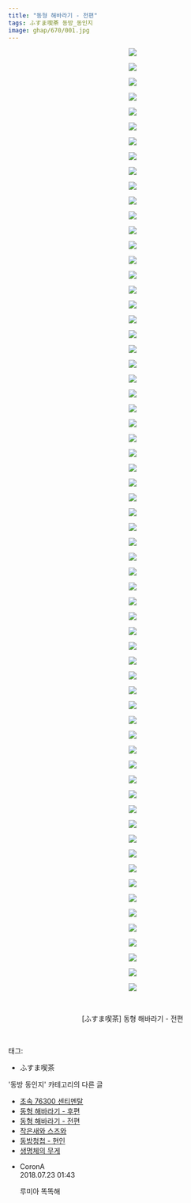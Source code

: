 ```yaml
---
title: "동형 해바라기 - 전편"
tags: ふすま喫茶 동방_동인지
image: ghap/670/001.jpg
---
```

<div class="article">
<p style="text-align: center; clear: none; float: none;"><img src="{{ site.nasurl }}/ghap/670/001.jpg"/></p>
<p style="text-align: center; clear: none; float: none;"><img src="{{ site.nasurl }}/ghap/670/002.jpg"/></p>
<p style="text-align: center; clear: none; float: none;"><img src="{{ site.nasurl }}/ghap/670/003.jpg"/></p>
<p style="text-align: center; clear: none; float: none;"><img src="{{ site.nasurl }}/ghap/670/004.jpg"/></p>
<p style="text-align: center; clear: none; float: none;"><img src="{{ site.nasurl }}/ghap/670/005.jpg"/></p>
<p style="text-align: center; clear: none; float: none;"><img src="{{ site.nasurl }}/ghap/670/006.jpg"/></p>
<p style="text-align: center; clear: none; float: none;"><img src="{{ site.nasurl }}/ghap/670/007.jpg"/></p>
<p style="text-align: center; clear: none; float: none;"><img src="{{ site.nasurl }}/ghap/670/008.jpg"/></p>
<p style="text-align: center; clear: none; float: none;"><img src="{{ site.nasurl }}/ghap/670/009.jpg"/></p>
<p style="text-align: center; clear: none; float: none;"><img src="{{ site.nasurl }}/ghap/670/010.jpg"/></p>
<p style="text-align: center; clear: none; float: none;"><img src="{{ site.nasurl }}/ghap/670/011.jpg"/></p>
<p style="text-align: center; clear: none; float: none;"><img src="{{ site.nasurl }}/ghap/670/012.jpg"/></p>
<p style="text-align: center; clear: none; float: none;"><img src="{{ site.nasurl }}/ghap/670/013.jpg"/></p>
<p style="text-align: center; clear: none; float: none;"><img src="{{ site.nasurl }}/ghap/670/014.jpg"/></p>
<p style="text-align: center; clear: none; float: none;"><img src="{{ site.nasurl }}/ghap/670/015.jpg"/></p>
<p style="text-align: center; clear: none; float: none;"><img src="{{ site.nasurl }}/ghap/670/016.jpg"/></p>
<p style="text-align: center; clear: none; float: none;"><img src="{{ site.nasurl }}/ghap/670/017.jpg"/></p>
<p style="text-align: center; clear: none; float: none;"><img src="{{ site.nasurl }}/ghap/670/018.jpg"/></p>
<p style="text-align: center; clear: none; float: none;"><img src="{{ site.nasurl }}/ghap/670/019.jpg"/></p>
<p style="text-align: center; clear: none; float: none;"><img src="{{ site.nasurl }}/ghap/670/020.jpg"/></p>
<p style="text-align: center; clear: none; float: none;"><img src="{{ site.nasurl }}/ghap/670/021.jpg"/></p>
<p style="text-align: center; clear: none; float: none;"><img src="{{ site.nasurl }}/ghap/670/022.jpg"/></p>
<p style="text-align: center; clear: none; float: none;"><img src="{{ site.nasurl }}/ghap/670/023.jpg"/></p>
<p style="text-align: center; clear: none; float: none;"><img src="{{ site.nasurl }}/ghap/670/024.jpg"/></p>
<p style="text-align: center; clear: none; float: none;"><img src="{{ site.nasurl }}/ghap/670/025.jpg"/></p>
<p style="text-align: center; clear: none; float: none;"><img src="{{ site.nasurl }}/ghap/670/026.jpg"/></p>
<p style="text-align: center; clear: none; float: none;"><img src="{{ site.nasurl }}/ghap/670/027.jpg"/></p>
<p style="text-align: center; clear: none; float: none;"><img src="{{ site.nasurl }}/ghap/670/028.jpg"/></p>
<p style="text-align: center; clear: none; float: none;"><img src="{{ site.nasurl }}/ghap/670/029.jpg"/></p>
<p style="text-align: center; clear: none; float: none;"><img src="{{ site.nasurl }}/ghap/670/030.jpg"/></p>
<p style="text-align: center; clear: none; float: none;"><img src="{{ site.nasurl }}/ghap/670/031.jpg"/></p>
<p style="text-align: center; clear: none; float: none;"><img src="{{ site.nasurl }}/ghap/670/032.jpg"/></p>
<p style="text-align: center; clear: none; float: none;"><img src="{{ site.nasurl }}/ghap/670/033.jpg"/></p>
<p style="text-align: center; clear: none; float: none;"><img src="{{ site.nasurl }}/ghap/670/034.jpg"/></p>
<p style="text-align: center; clear: none; float: none;"><img src="{{ site.nasurl }}/ghap/670/035.jpg"/></p>
<p style="text-align: center; clear: none; float: none;"><img src="{{ site.nasurl }}/ghap/670/036.jpg"/></p>
<p style="text-align: center; clear: none; float: none;"><img src="{{ site.nasurl }}/ghap/670/037.jpg"/></p>
<p style="text-align: center; clear: none; float: none;"><img src="{{ site.nasurl }}/ghap/670/038.jpg"/></p>
<p style="text-align: center; clear: none; float: none;"><img src="{{ site.nasurl }}/ghap/670/039.jpg"/></p>
<p style="text-align: center; clear: none; float: none;"><img src="{{ site.nasurl }}/ghap/670/040.jpg"/></p>
<p style="text-align: center; clear: none; float: none;"><img src="{{ site.nasurl }}/ghap/670/041.jpg"/></p>
<p style="text-align: center; clear: none; float: none;"><img src="{{ site.nasurl }}/ghap/670/042.jpg"/></p>
<p style="text-align: center; clear: none; float: none;"><img src="{{ site.nasurl }}/ghap/670/043.jpg"/></p>
<p style="text-align: center; clear: none; float: none;"><img src="{{ site.nasurl }}/ghap/670/044.jpg"/></p>
<p style="text-align: center; clear: none; float: none;"><img src="{{ site.nasurl }}/ghap/670/045.jpg"/></p>
<p style="text-align: center; clear: none; float: none;"><img src="{{ site.nasurl }}/ghap/670/046.jpg"/></p>
<p style="text-align: center; clear: none; float: none;"><img src="{{ site.nasurl }}/ghap/670/047.jpg"/></p>
<p style="text-align: center; clear: none; float: none;"><img src="{{ site.nasurl }}/ghap/670/048.jpg"/></p>
<p style="text-align: center; clear: none; float: none;"><img src="{{ site.nasurl }}/ghap/670/049.jpg"/></p>
<p style="text-align: center; clear: none; float: none;"><img src="{{ site.nasurl }}/ghap/670/050.jpg"/></p>
<p style="text-align: center; clear: none; float: none;"><img src="{{ site.nasurl }}/ghap/670/051.jpg"/></p>
<p style="text-align: center; clear: none; float: none;"><img src="{{ site.nasurl }}/ghap/670/052.jpg"/></p>
<p style="text-align: center; clear: none; float: none;"><img src="{{ site.nasurl }}/ghap/670/053.jpg"/></p>
<p style="text-align: center; clear: none; float: none;"><img src="{{ site.nasurl }}/ghap/670/054.jpg"/></p>
<p style="text-align: center; clear: none; float: none;"><img src="{{ site.nasurl }}/ghap/670/055.jpg"/></p>
<p style="text-align: center; clear: none; float: none;"><img src="{{ site.nasurl }}/ghap/670/056.jpg"/></p>
<p style="text-align: center; clear: none; float: none;"><img src="{{ site.nasurl }}/ghap/670/057.jpg"/></p>
<p style="text-align: center; clear: none; float: none;"><img src="{{ site.nasurl }}/ghap/670/058.jpg"/></p>
<p style="text-align: center; clear: none; float: none;"><img src="{{ site.nasurl }}/ghap/670/059.jpg"/></p>
<p style="text-align: center; clear: none; float: none;"><img src="{{ site.nasurl }}/ghap/670/060.jpg"/></p>
<p style="text-align: center; clear: none; float: none;"><img src="{{ site.nasurl }}/ghap/670/061.jpg"/></p>
<p style="text-align: center; clear: none; float: none;"><img src="{{ site.nasurl }}/ghap/670/062.jpg"/></p>
<p style="text-align: center; clear: none; float: none;"><img src="{{ site.nasurl }}/ghap/670/063.jpg"/></p>
<p style="text-align: center; clear: none; float: none;"><img src="{{ site.nasurl }}/ghap/670/064.jpg"/></p>
<p style="text-align: center; clear: none; float: none;"><br/></p>
<p style="text-align: center; clear: none; float: none;">[ふすま喫茶] 동형 해바라기 - 전편</p>
<p><br/></p>
</div><div class="tagTrail">
<p>태그: </p>
<ul>
<li>ふすま喫茶</li>
</ul>
</div><div class="another">
<p>'동방 동인지' 카테고리의 다른 글</p>
<ul>
<li><a href="/2016-07-05-ghap_672">초속 76300 센티멘탈</a></li>
<li><a href="/2016-07-04-ghap_671">동형 해바라기 - 후편</a></li>
<li><a href="/2016-07-04-ghap_670">동형 해바라기 - 전편</a></li>
<li><a href="/2016-07-04-ghap_669">작은새와 스즈와</a></li>
<li><a href="/2016-07-04-ghap_667">동방청첩 - 현인</a></li>
<li><a href="/2016-07-04-ghap_665">생명체의 무게</a></li>
</ul>
</div><div class="cb_module cb_fluid">
<div class="cb_wrt cb_profile">
<div class="comment">
<ul>
<li class="cb_thumb_off" id="comment15291903">
<div class="cb_comment_area">
<div class="cb_info_area">
<div class="cb_section">
<span class="cb_nick_name">CoronA</span>
</div>
<div class="cb_section">
<span class="cb_date">2018.07.23 01:43 </span>
</div>
</div>
<div class="cb_dsc_comment">
<p class="cb_dsc">
											루미아 똑똑해
										</p>
</div>
</div></li>
</ul>
</div>
</div><!-- commentList close -->
</div>